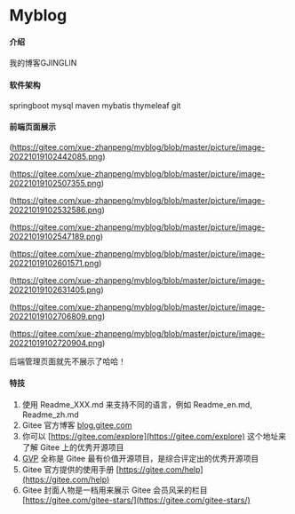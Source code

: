 # Myblog

#### 介绍
我的博客GJINGLIN

#### 软件架构
springboot
mysql
maven
mybatis
thymeleaf
git


#### 前端页面展示

(https://gitee.com/xue-zhanpeng/myblog/blob/master/picture/image-20221019102442085.png)

(https://gitee.com/xue-zhanpeng/myblog/blob/master/picture/image-20221019102507355.png)

(https://gitee.com/xue-zhanpeng/myblog/blob/master/picture/image-20221019102532586.png)

(https://gitee.com/xue-zhanpeng/myblog/blob/master/picture/image-20221019102547189.png)

(https://gitee.com/xue-zhanpeng/myblog/blob/master/picture/image-20221019102601571.png)

(https://gitee.com/xue-zhanpeng/myblog/blob/master/picture/image-20221019102631405.png)

(https://gitee.com/xue-zhanpeng/myblog/blob/master/picture/image-20221019102706809.png)

(https://gitee.com/xue-zhanpeng/myblog/blob/master/picture/image-20221019102720904.png)

后端管理页面就先不展示了哈哈！

#### 特技

1.  使用 Readme\_XXX.md 来支持不同的语言，例如 Readme\_en.md, Readme\_zh.md
2.  Gitee 官方博客 [blog.gitee.com](https://blog.gitee.com)
3.  你可以 [https://gitee.com/explore](https://gitee.com/explore) 这个地址来了解 Gitee 上的优秀开源项目
4.  [GVP](https://gitee.com/gvp) 全称是 Gitee 最有价值开源项目，是综合评定出的优秀开源项目
5.  Gitee 官方提供的使用手册 [https://gitee.com/help](https://gitee.com/help)
6.  Gitee 封面人物是一档用来展示 Gitee 会员风采的栏目 [https://gitee.com/gitee-stars/](https://gitee.com/gitee-stars/)
